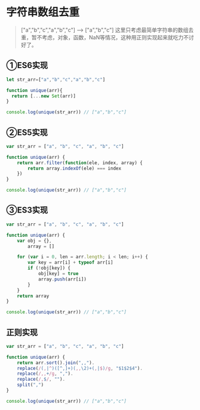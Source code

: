 # 字符串数组去重
> ["a","b","c","a","b","c"] --> ["a","b","c"]
> 这里只考虑最简单字符串的数组去重，暂不考虑，对象，函数，NaN等情况，这种用正则实现起来就吃力不讨好了。

## ①ES6实现
```javascript
let str_arr=["a","b","c","a","b","c"]

function unique(arr){
  return [...new Set(arr)]
}

console.log(unique(str_arr)) // ["a","b","c"]
```

## ②ES5实现
```javascript
var str_arr = ["a", "b", "c", "a", "b", "c"]

function unique(arr) {
    return arr.filter(function(ele, index, array) {
        return array.indexOf(ele) === index
    })
}

console.log(unique(str_arr)) // ["a","b","c"]
```

## ③ES3实现
```javascript
var str_arr = ["a", "b", "c", "a", "b", "c"]

function unique(arr) {
    var obj = {},
        array = []

    for (var i = 0, len = arr.length; i < len; i++) {
        var key = arr[i] + typeof arr[i]
        if (!obj[key]) {
            obj[key] = true
            array.push(arr[i])
        }
    }
    return array
}

console.log(unique(str_arr)) // ["a","b","c"]
```

## 正则实现
```javascript
var str_arr = ["a", "b", "c", "a", "b", "c"]

function unique(arr) {
    return arr.sort().join(",,").
    replace(/(,|^)([^,]+)(,,\2)+(,|$)/g, "$1$2$4").
    replace(/,,+/g, ",").
    replace(/,$/, "").
    split(",")
}

console.log(unique(str_arr)) // ["a","b","c"]
```